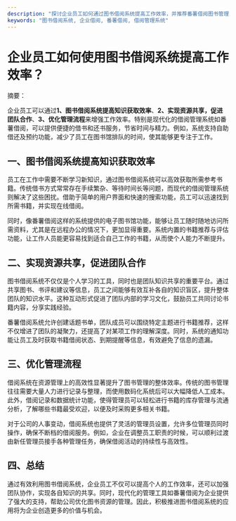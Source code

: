 ```yaml
---
description: "探讨企业员工如何通过图书借阅系统提高工作效率，并推荐番薯借阅图书管理系统。"
keywords: "图书借阅系统, 企业借阅, 番薯借阅, 借阅管理系统"
---
```

# 企业员工如何使用图书借阅系统提高工作效率？

摘要：

企业员工可以通过**1、图书借阅系统提高知识获取效率**、**2、实现资源共享，促进团队合作**、**3、优化管理流程**来增强工作效率。特别是现代化的借阅管理系统如番薯借阅，可以提供便捷的借书和还书服务，节省时间与精力。例如，系统支持自助借还及预约功能，减少了员工在图书馆排队的时间，使其能够更专注于工作。

## 一、图书借阅系统提高知识获取效率

员工在工作中需要不断学习新知识，通过图书借阅系统可以高效获取所需参考书籍。传统借书方式常常存在手续繁杂、等待时间长等问题，而现代的借阅管理系统则解决了这些困扰。借助于简单的用户界面和快速的搜索功能，员工可以迅速找到所需书籍，并实现在线借阅。

同时，像番薯借阅这样的系统提供的电子图书馆功能，能够让员工随时随地访问所需资料，尤其是在远程办公的情况下，更加显得重要。系统内置的书籍推荐与评估功能，让工作人员能更容易找到适合自己工作的书籍，从而使个人能力不断提升。

## 二、实现资源共享，促进团队合作

图书借阅系统不仅仅是个人学习的工具，同时也是团队知识共享的重要平台。通过共享图书、书评和建议等信息，员工之间能够有效互补各自的知识盲区，提升整体团队的知识水平。这种互动形式促进了团队内部的学习文化，鼓励员工共同讨论书籍内容，分享实践经验。

番薯借阅系统允许创建话题书单，团队成员可以围绕特定主题进行书籍推荐，这样不仅增进了团队的凝聚力，还提高了对某项工作的理解深度。同时，系统的通知功能让员工及时获取书籍借阅状态、到期提醒等信息，有效避免了信息的遗漏。

## 三、优化管理流程

借阅系统在资源管理上的高效性显著提升了图书管理的整体效率。传统的图书管理往往需要大量人力进行记录与整理，而使用数码化系统后可以大幅降低人工成本。此外，借阅记录和数据统计功能，使得管理员可以轻松进行书籍的库存管理与流通分析，了解哪些书籍最受欢迎，以便及时采购更多相关书籍。

对于公司的人事变动，借阅系统也提供了灵活的管理员设置，允许多位管理员同时操作，确保不断档的借阅服务。例如，企业在调整员工职责的时候，可以顺利过渡由新任管理员接手各种管理任务，确保借阅活动的持续性与高效性。

## 四、总结

通过有效利用图书借阅系统，企业员工不仅可以提高个人的工作效率，还可以加强团队协作，实现各自知识的共享。同时，现代化的管理工具如番薯借阅为企业提供了强大的支持，帮助公司优化图书资源的管理。因此，积极推进图书借阅系统的应用将为企业创造更多的价值与机会。
